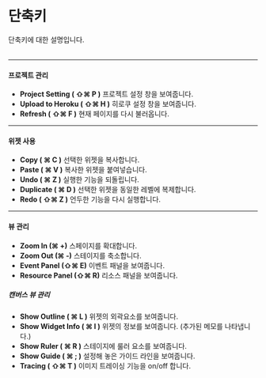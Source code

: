 # 단축키

단축키에 대한 설명입니다.
<br /><br />

*****
#### 프로젝트 관리
* __Project Setting ( &#x21E7;&#x2318; P )__ 프로젝트 설정 창을 보여줍니다.
* __Upload to Heroku ( &#x21E7;&#x2318; H )__ 히로쿠 설정 창을 보여줍니다.
* __Refresh ( &#x21E7;&#x2318; F )__ 현재 페이지를 다시 불러옵니다.

*****
#### 위젯 사용 
* __Copy ( ⌘ C )__ 선택한 위젯을 복사합니다.
* __Paste ( ⌘ V )__ 복사한 위젯을 붙여넣습니다.
* __Undo ( ⌘ Z )__ 실행한 기능을 되돌립니다.
* __Duplicate ( ⌘ D )__ 선택한 위젯을 동일한 레벨에 복제합니다.
* __Redo ( ⇧⌘ Z )__ 언두한 기능을 다시 실행합니다.

*****
#### 뷰 관리
* __Zoom In (&#x2318; +)__ 스페이지를 확대합니다.
* __Zoom Out (⌘ -)__ 스테이지를 축소합니다.
* __Event Panel (&#x21E7;&#x2318; E)__ 이벤트 패널을 보여줍니다.
* __Resource Panel (&#x21E7;&#x2318; R)__ 리소스 패널을 보여줍니다.

##### 캔버스 뷰 관리
* __Show Outline ( ⌘ L )__ 위젯의 외곽요소를 보여줍니다.
* __Show Widget Info ( ⌘ I )__ 위젯의 정보를 보여줍니다. (추가된 메모를 나타냅니다.)
* __Show Ruler ( ⌘ R )__ 스테이지에 룰러 요소를 보여줍니다.
* __Show Guide ( ⌘ ; )__ 설정해 놓은 가이드 라인을 보여줍니다.
* __Tracing ( ⇧⌘ T )__ 이미지 트레이싱 기능을 on/off 합니다.
